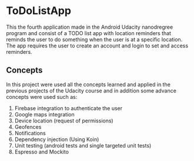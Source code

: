 # ToDoListApp
This the fourth application made in the Android Udacity nanodregree program and consist of a TODO list app with location reminders that reminds the user to do something when the user is at a specific location. The app requires the user to create an account and login to set and access reminders.

## Concepts
In this project were used all the concepts learned and applied in the previous projects of the Udacity course and in addition some advance concepts were used such as:

1. Firebase integration to authenticate the user
2. Google maps integration
3. Device location (request of permissions)
4. Geofences
5. Notifications
6. Dependency injection (Using Koin)
7. Unit testing (android tests and single targeted unit tests)
8. Espresso and Mockito
